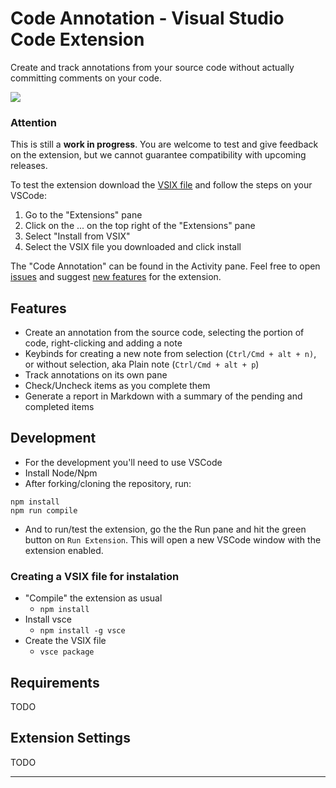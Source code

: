 # Code Annotation - Visual Studio Code Extension

Create and track annotations from your source code without actually committing comments on your code.

![](https://github.com/thamara/vscode-code-annotation/blob/main/demo/Code%20Annotation.png)

### Attention

This is still a **work in progress**. You are welcome to test and give feedback on the extension, but we cannot guarantee compatibility with upcoming releases.

To test the extension download the [VSIX file](https://github.com/thamara/vscode-code-annotation/blob/master/code-annotation-0.0.1.vsix) and follow the steps on your VSCode:

1. Go to the "Extensions" pane
2. Click on the ... on the top right of the "Extensions" pane
3. Select "Install from VSIX"
4. Select the VSIX file you downloaded and click install

The "Code Annotation" can be found in the Activity pane.
Feel free to open [issues](https://github.com/thamara/vscode-code-annotation/issues) and suggest [new features](https://github.com/thamara/vscode-code-annotation/projects/1) for the extension.

## Features

- Create an annotation from the source code, selecting the portion of code, right-clicking and adding a note
- Keybinds for creating a new note from selection (`Ctrl/Cmd + alt + n)`, or without selection, aka Plain note (`Ctrl/Cmd + alt + p`)
- Track annotations on its own pane
- Check/Uncheck items as you complete them
- Generate a report in Markdown with a summary of the pending and completed items

## Development

- For the development you'll need to use VSCode
- Install Node/Npm
- After forking/cloning the repository, run:
```
npm install
npm run compile
```
- And to run/test the extension, go the the Run pane and hit the green button on `Run Extension`. This will open a new VSCode window with the extension enabled.

### Creating a VSIX file for instalation

- "Compile" the extension as usual
  - `npm install`
- Install vsce
  - `npm install -g vsce`
- Create the VSIX file
  - `vsce package`

## Requirements

TODO

## Extension Settings

TODO

-----------------------------------------------------------------------------------------------------------

